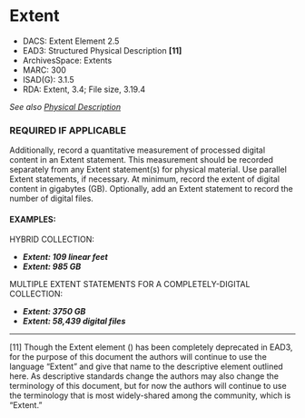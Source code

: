 # Extent

* DACS: Extent Element 2.5
* EAD3: Structured Physical Description <physdescstructured>**[11]**
* ArchivesSpace: Extents
* MARC: 300
* ISAD(G): 3.1.5
* RDA: Extent, 3.4; File size, 3.19.4

_See also [Physical Description](https://github.com/shirapeltzman/uc-guidelines/blob/master/DESCRIPTIVE_ELEMENTS/physical_description.md)_

### REQUIRED IF APPLICABLE
Additionally, record a quantitative measurement of processed digital content in an Extent statement. This measurement should be recorded separately from any Extent statement(s) for physical material. Use parallel Extent statements, if necessary. At minimum, record the extent of digital content in gigabytes (GB). Optionally, add an Extent statement to record the number of digital files.

#### EXAMPLES:
HYBRID COLLECTION:
* _**Extent: 109 linear feet**_
* _**Extent: 985 GB**_

MULTIPLE EXTENT STATEMENTS FOR A COMPLETELY-DIGITAL COLLECTION:
* _**Extent: 3750 GB**_
* _**Extent: 58,439 digital files**_

___
[11] Though the Extent element (<extent>) has been completely deprecated in EAD3, for the purpose of this document the authors will continue to use the language “Extent” and give that name to the descriptive element outlined here. As descriptive standards change the authors may also change the terminology of this document, but for now the authors will continue to use the terminology that is most widely-shared among the community, which is “Extent.” 
